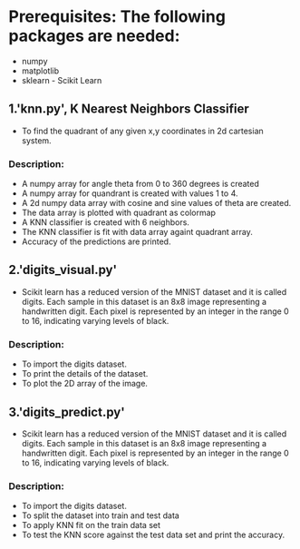 # Prerequisites: The following packages are needed:
* numpy
* matplotlib
* sklearn - Scikit Learn

## 1.'knn.py', K Nearest Neighbors Classifier
* To find the quadrant of any given x,y coordinates in 2d cartesian system.
### Description:
* A numpy array for angle theta from 0 to 360 degrees is created
* A numpy array for quandrant is created with values 1 to 4.
* A 2d numpy data array with cosine and sine values of theta are created.
* The data array is plotted with quadrant as colormap
* A KNN classifier is created with 6 neighbors.
* The KNN classifier is fit with data array againt quadrant array.
* Accuracy of the predictions are printed.

## 2.'digits_visual.py'
* Scikit learn has a reduced version of the MNIST dataset and it is called digits. Each sample in this dataset is an 8x8 image representing a handwritten digit. Each pixel is represented by an integer in the range 0 to 16, indicating varying levels of black.
### Description:
* To import the digits dataset.
* To print the details of the dataset.
* To plot the 2D array of the image.

## 3.'digits_predict.py'
* Scikit learn has a reduced version of the MNIST dataset and it is called digits. Each sample in this dataset is an 8x8 image representing a handwritten digit. Each pixel is represented by an integer in the range 0 to 16, indicating varying levels of black.
### Description:
* To import the digits dataset.
* To split the dataset into train and test data
* To apply KNN fit on the train data set
* To test the KNN score against the test data set and print the accuracy.